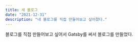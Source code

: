 ```yaml
---
title: 새 블로그
date: "2021-12-31"
description: "내 블로그를 직접 만들어보고 싶어졌다."
---
```


블로그를 직접 만들어보고 싶어서 Gatsby를 써서 블로그를 만들었다.
